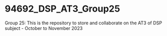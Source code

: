 # 94692_DSP_AT3_Group25
Group 25: This is the repository to store and collaborate on the AT3 of DSP subject - October to November 2023
